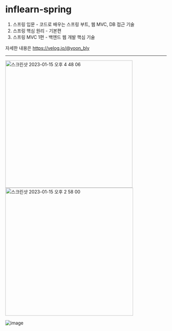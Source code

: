 # inflearn-spring

1. 스프링 입문 - 코드로 배우는 스프링 부트, 웹 MVC, DB 접근 기술
2. 스프링 핵심 원리 - 기본편
3. 스프링 MVC 1편 - 백엔드 웹 개발 핵심 기술


자세한 내용은 https://velog.io/@yoon_bly

---

<img width="397" alt="스크린샷 2023-01-15 오후 4 48 06" src="https://user-images.githubusercontent.com/66785583/212529033-38a5cd77-03f6-4444-ba69-0ee98d5e253f.png"> <img width="399" alt="스크린샷 2023-01-15 오후 2 58 00" src="https://user-images.githubusercontent.com/66785583/212529008-30da1f83-a1a6-425e-b042-c4bbe0ef38aa.png">

![image](https://user-images.githubusercontent.com/66785583/218713275-b3ed4eca-3c51-4e95-82a9-43df122b6d16.png)
